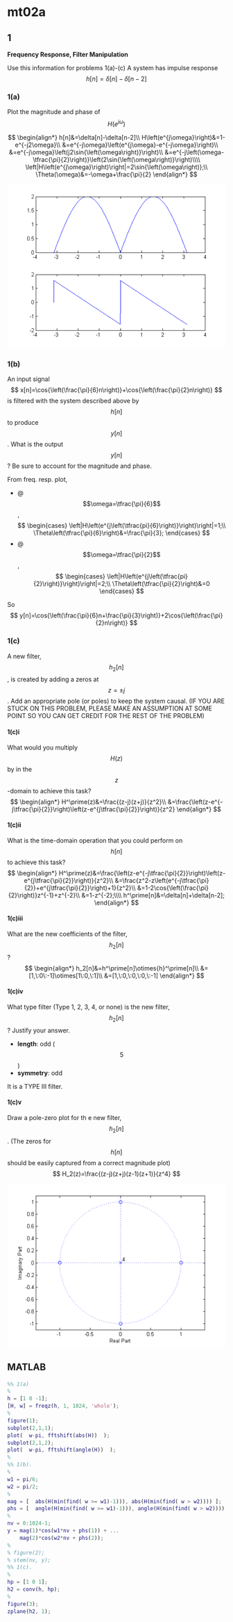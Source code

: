 # mt02a

## 1
__Frequency Response, Filter Manipulation__

Use this information for problems 1(a)-(c)
A system has impulse response
$$
h[n]=\delta[n]-\delta[n-2]
$$

### 1(a)
Plot the magnitude and phase of $$H\left(e^{j\omega}\right)$$

$$
\begin{align*}
h[n]&=\delta[n]-\delta[n-2]\\
H\left(e^{j\omega}\right)&=1-e^{-j2\omega}\\
&=e^{-j\omega}\left(e^{j\omega}-e^{-j\omega}\right)\\
&=e^{-j\omega}\left(j2\sin{\left(\omega\right)}\right)\\
&=e^{-j\left(\omega-\tfrac{\pi}{2}\right)}\left(2\sin{\left(\omega\right)}\right)\\\\
\left|H\left(e^{j\omega}\right)\right|=2\sin{\left(\omega\right)};\\
\Theta(\omega)&=-\omega+\frac{\pi}{2}
\end{align*}
$$

![fig01](mt02a-fig01.png)


### 1(b)
An input signal
$$
x[n]=\cos{\left(\frac{\pi}{6}n\right)}+\cos{\left(\frac{\pi}{2}n\right)}
$$
is filtered with the system described above by $$h[n]$$ to produce $$y[n]$$. What is the output $$y[n]$$? Be sure to account for the magnitude and phase.

From freq. resp. plot,
- @$$\omega=\tfrac{\pi}{6}$$, 
$$
\begin{cases}
\left|H\left(e^{j\left(\tfrac{pi}{6}\right)}\right)\right|=1;\\
\Theta\left(\tfrac{\pi}{6}\right)&=\frac{\pi}{3};
\end{cases}
$$
- @$$\omega=\tfrac{\pi}{2}$$,
 $$
\begin{cases}
\left|H\left(e^{j\left(\tfrac{pi}{2}\right)}\right)\right|=2;\\
\Theta\left(\tfrac{\pi}{2}\right)&=0
\end{cases}
$$

So
$$
y[n]=\cos{\left(\frac{\pi}{6}n+\frac{\pi}{3}\right)}+2\cos{\left(\frac{\pi}{2}n\right)}
$$


### 1(c)
A new filter, $$h_2[n]$$, is created by adding a zeros at $$z=\pm{j}$$. Add an appropriate pole (or poles) to keep the system causal. (IF YOU ARE STUCK ON THIS PROBLEM, PLEASE MAKE AN ASSUMPTION AT SOME POINT SO YOU CAN GET CREDIT FOR THE REST OF THE PROBLEM)


#### 1(c)i
What would you multiply $$H(z)$$ by in the $$z$$-domain to achieve this task?
$$
\begin{align*}
H^\prime(z)&=\frac{(z-j)(z+j)}{z^2}\\
&=\frac{\left(z-e^{-j\tfrac{\pi}{2}}\right)\left(z-e^{j\tfrac{\pi}{2}}\right)}{z^2}
\end{align*}
$$


#### 1(c)ii
What is the time-domain operation that you could perform on $$h[n]$$ to achieve this task?
$$
\begin{align*}
H^\prime(z)&=\frac{\left(z-e^{-j\tfrac{\pi}{2}}\right)\left(z-e^{j\tfrac{\pi}{2}}\right)}{z^2}\\
&=\frac{z^2-z\left(e^{-j\tfrac{\pi}{2}}+e^{j\tfrac{\pi}{2}}\right)+1}{z^2}\\
&=1-2\cos{\left(\frac{\pi}{2}\right)}z^{-1}+z^{-2}\\
&=1-z^{-2};\\\\
h^\prime[n]&=\delta[n]+\delta[n-2];
\end{align*}
$$


#### 1(c)iii
What are the new coefficients of the filter, $$h_2[n]$$?
$$
\begin{align*}
h_2[n]&=h^\prime[n]\otimes{h}^\prime[n]\\
&=[1,\:0\:-1]\otimes[1\:0,\:1]\\
&=[1,\:0,\:0,\:0,\:-1]
\end{align*}
$$



#### 1(c)iv
What type filter (Type 1, 2, 3, 4, or none) is the new filter, $$h_2[n]$$? Justify your answer.
- __length__: odd ($$5$$)
- __symmetry__: odd

It is a TYPE III filter.

#### 1(c)v
Draw a pole-zero plot for th e new filter, $$h_2[n]$$. (The zeros for $$h[n]$$ should be easily captured from a correct magnitude plot)
$$
H_2(z)=\frac{(z-j)(z+j)(z-1)(z+1)}{z^4}
$$

![fig02](mt02a-fig02.png)



## MATLAB
```matlab
%% 1(a)
%
h = [1 0 -1];
[H, w] = freqz(h, 1, 1024, 'whole');
%
figure(1);
subplot(2,1,1);
plot(  w-pi, fftshift(abs(H))  );
subplot(2,1,2);
plot(  w-pi, fftshift(angle(H))  );
%
%% 1(b).
%
w1 = pi/6;
w2 = pi/2;
%
mag = [  abs(H(min(find( w >= w1)-1))), abs(H(min(find( w > w2)))) ];
phs = [  angle(H(min(find( w >= w1)-1))), angle(H(min(find( w > w2)))) ];
%
nv = 0:1024-1;
y = mag(1)*cos(w1*nv + phs(1)) + ...
    mag(2)*cos(w2*nv + phs(2));
%
% figure(2);
% stem(nv, y);
%% 1(c).
%
hp = [1 0 1];
h2 = conv(h, hp);
%
figure(3);
zplane(h2, 1);
```
